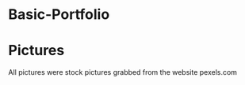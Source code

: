 # Basic-Portfolio


# Pictures

All pictures were stock pictures grabbed from the website pexels.com